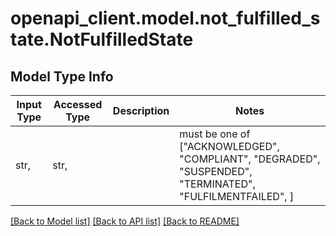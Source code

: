 # openapi_client.model.not_fulfilled_state.NotFulfilledState

## Model Type Info
Input Type | Accessed Type | Description | Notes
------------ | ------------- | ------------- | -------------
str,  | str,  |  | must be one of ["ACKNOWLEDGED", "COMPLIANT", "DEGRADED", "SUSPENDED", "TERMINATED", "FULFILMENTFAILED", ] 

[[Back to Model list]](../../README.md#documentation-for-models) [[Back to API list]](../../README.md#documentation-for-api-endpoints) [[Back to README]](../../README.md)

